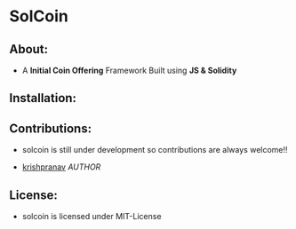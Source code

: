 # SolCoin

## About:
- A **Initial Coin Offering** Framework Built using **JS & Solidity**

## Installation:

## Contributions:
- solcoin is still under development so contributions are always welcome!!

- [krishpranav](https://github.com/krishpranav) *AUTHOR*

## License:
- solcoin is licensed under MIT-License
```
```